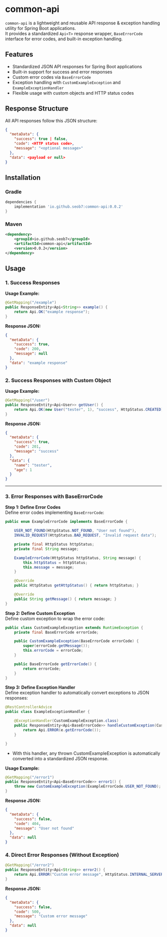 # common-api

`common-api` is a lightweight and reusable API response & exception handling utility for Spring Boot applications.  
It provides a standardized `Api<T>` response wrapper, `BaseErrorCode` interface for error codes, and built-in exception handling.

## Features

- Standardized JSON API responses for Spring Boot applications
- Built-in support for success and error responses
- Custom error codes via `BaseErrorCode`
- Exception handling with `CustomExampleException` and `ExampleExceptionHandler`
- Flexible usage with custom objects and HTTP status codes

## Response Structure

All API responses follow this JSON structure:

```json
{
  "metaData": {
    "success": true | false,
    "code": <HTTP status code>,
    "message": "<optional message>"
  },
  "data": <payload or null>
}
```

## Installation

### Gradle

```groovy
dependencies {
    implementation 'io.github.seob7:common-api:0.0.2'
}
```

### Maven

```xml
<dependency>
    <groupId>io.github.seob7</groupId>
    <artifactId>common-api</artifactId>
    <version>0.0.2</version>
</dependency>
```

## Usage

### 1. Success Responses

**Usage Example:**

```java
@GetMapping("/example")
public ResponseEntity<Api<String>> example() {
    return Api.OK("example response");
}
```

**Response JSON:**

```json
{
  "metaData": {
    "success": true,
    "code": 200,
    "message": null
  },
  "data": "example response"
}
```

### 2. Success Responses with Custom Object

**Usage Example:**

```java
@GetMapping("/user")
public ResponseEntity<Api<User>> getUser() {
    return Api.OK(new User("tester", 1), "success", HttpStatus.CREATED);
}
```

**Response JSON:**

```json
{
  "metaData": {
    "success": true,
    "code": 201,
    "message": "success"
  },
  "data": {
    "name": "tester",
    "age": 1
  }
}
```

---

### 3. Error Responses with BaseErrorCode

**Step 1: Define Error Codes**    
Define error codes implementing `BaseErrorCode`:

```java
public enum ExampleErrorCode implements BaseErrorCode {

    USER_NOT_FOUND(HttpStatus.NOT_FOUND, "User not found"),
    INVALID_REQUEST(HttpStatus.BAD_REQUEST, "Invalid request data");

    private final HttpStatus httpStatus;
    private final String message;

    ExampleErrorCode(HttpStatus httpStatus, String message) {
        this.httpStatus = httpStatus;
        this.message = message;
    }

    @Override
    public HttpStatus getHttpStatus() { return httpStatus; }

    @Override
    public String getMessage() { return message; }
}
```

**Step 2: Define Custom Exception**      
Define custom exception to wrap the error code:

```java
public class CustomExampleException extends RuntimeException {
    private final BaseErrorCode errorCode;

    public CustomExampleException(BaseErrorCode errorCode) {
        super(errorCode.getMessage());
        this.errorCode = errorCode;
    }

    public BaseErrorCode getErrorCode() {
        return errorCode;
    }
}
```

**Step 3: Define Exception Handler**  
Define exception handler to automatically convert exceptions to JSON responses:

```java
@RestControllerAdvice
public class ExampleExceptionHandler {

    @ExceptionHandler(CustomExampleException.class)
    public ResponseEntity<Api<BaseErrorCode>> handleCustomException(CustomExampleException e) {
        return Api.ERROR(e.getErrorCode());
    }

}
```
- With this handler, any thrown CustomExampleException is automatically converted into a standardized JSON response.

**Usage Example:**

```java
@GetMapping("/error1")
public ResponseEntity<Api<BaseErrorCode>> error1() {
    throw new CustomExampleException(ExampleErrorCode.USER_NOT_FOUND);
}
```

**Response JSON:**

```json
{
  "metaData": {
    "success": false,
    "code": 404,
    "message": "User not found"
  },
  "data": null
}
```

### 4. Direct Error Responses (Without Exception)

```java
@GetMapping("/error2")
public ResponseEntity<Api<String>> error2() {
    return Api.ERROR("Custom error message", HttpStatus.INTERNAL_SERVER_ERROR);
}
```

**Response JSON:**

```json
{
  "metaData": {
    "success": false,
    "code": 500,
    "message": "Custom error message"
  },
  "data": null
}
```
